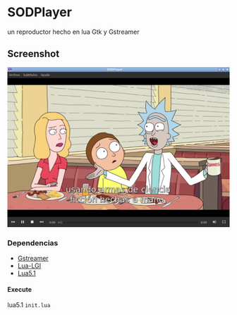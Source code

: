 # SODPlayer

un reproductor hecho en lua Gtk y Gstreamer

## Screenshot

![screenshot](vistas/images/screenshot2.png) 

### Dependencias 

- [Gstreamer](https://gstreamer.freedesktop.org/download/)
- [Lua-LGI](https://github.com/pavouk/lgi)
- [Lua5.1](https://www.lua.org/download.html)

#### Execute

lua5.1 `init.lua`
